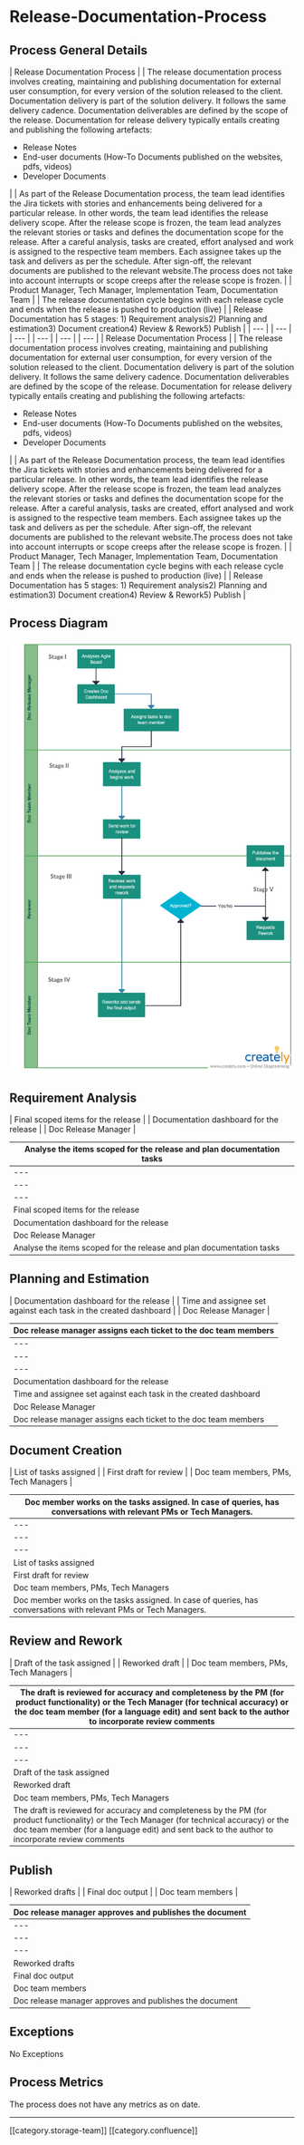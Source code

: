 # Release-Documentation-Process

## Process General Details

\| Release Documentation Process | | The release documentation process involves creating, maintaining and publishing documentation for external user consumption, for every version of the solution released to the client. Documentation delivery is part of the solution delivery. It follows the same delivery cadence. Documentation deliverables are defined by the scope of the release. Documentation for release delivery typically entails creating and publishing the following artefacts:

* Release Notes
* End-user documents (How-To Documents published on the websites, pdfs, videos)
* Developer Documents

\| | As part of the Release Documentation process, the team lead identifies the Jira tickets with stories and enhancements being delivered for a particular release. In other words, the team lead identifies the release delivery scope. After the release scope is frozen, the team lead analyzes the relevant stories or tasks and defines the documentation scope for the release. After a careful analysis, tasks are created, effort analysed and work is assigned to the respective team members. Each assignee takes up the task and delivers as per the schedule. After sign-off, the relevant documents are published to the relevant website.The process does not take into account interrupts or scope creeps after the release scope is frozen.  | | Product Manager, Tech Manager, Implementation Team, Documentation Team | | The release documentation cycle begins with each release cycle and ends when the release is pushed to production (live) | | Release Documentation has 5 stages: 1) Requirement analysis2) Planning and estimation3) Document creation4) Review & Rework5) Publish | | --- | | --- | | --- | | --- | | --- | | --- | | Release Documentation Process | | The release documentation process involves creating, maintaining and publishing documentation for external user consumption, for every version of the solution released to the client. Documentation delivery is part of the solution delivery. It follows the same delivery cadence. Documentation deliverables are defined by the scope of the release. Documentation for release delivery typically entails creating and publishing the following artefacts:

* Release Notes
* End-user documents (How-To Documents published on the websites, pdfs, videos)
* Developer Documents

\| | As part of the Release Documentation process, the team lead identifies the Jira tickets with stories and enhancements being delivered for a particular release. In other words, the team lead identifies the release delivery scope. After the release scope is frozen, the team lead analyzes the relevant stories or tasks and defines the documentation scope for the release. After a careful analysis, tasks are created, effort analysed and work is assigned to the respective team members. Each assignee takes up the task and delivers as per the schedule. After sign-off, the relevant documents are published to the relevant website.The process does not take into account interrupts or scope creeps after the release scope is frozen.  | | Product Manager, Tech Manager, Implementation Team, Documentation Team | | The release documentation cycle begins with each release cycle and ends when the release is pushed to production (live) | | Release Documentation has 5 stages: 1) Requirement analysis2) Planning and estimation3) Document creation4) Review & Rework5) Publish |

## Process Diagram

![](../../../../Others/ekstepprocess-ind-unknown/images/storage/RelProcDoc.jpg)

## Requirement Analysis

\| Final scoped items for the release | | Documentation dashboard for the release | | Doc Release Manager  |

| Analyse the items scoped for the release and plan documentation tasks |
| --------------------------------------------------------------------- |
| ---                                                                   |
| ---                                                                   |
| ---                                                                   |
| Final scoped items for the release                                    |
| Documentation dashboard for the release                               |
| Doc Release Manager                                                   |
| Analyse the items scoped for the release and plan documentation tasks |

## Planning and Estimation

\| Documentation dashboard for the release | | Time and assignee set against each task in the created dashboard | | Doc Release Manager  |

| Doc release manager assigns each ticket to the doc team members  |
| ---------------------------------------------------------------- |
| ---                                                              |
| ---                                                              |
| ---                                                              |
| Documentation dashboard for the release                          |
| Time and assignee set against each task in the created dashboard |
| Doc Release Manager                                              |
| Doc release manager assigns each ticket to the doc team members  |

## Document Creation

\| List of tasks assigned | | First draft for review | | Doc team members, PMs, Tech Managers  |

| Doc member works on the tasks assigned. In case of queries, has conversations with relevant PMs or Tech Managers. |
| ----------------------------------------------------------------------------------------------------------------- |
| ---                                                                                                               |
| ---                                                                                                               |
| ---                                                                                                               |
| List of tasks assigned                                                                                            |
| First draft for review                                                                                            |
| Doc team members, PMs, Tech Managers                                                                              |
| Doc member works on the tasks assigned. In case of queries, has conversations with relevant PMs or Tech Managers. |

## Review and Rework

\| Draft of the task assigned | | Reworked draft | | Doc team members, PMs, Tech Managers |

| The draft is reviewed for accuracy and completeness by the PM (for product functionality) or the Tech Manager (for technical accuracy) or the doc team member (for a language edit) and sent back to the author to incorporate review comments |
| ---------------------------------------------------------------------------------------------------------------------------------------------------------------------------------------------------------------------------------------------- |
| ---                                                                                                                                                                                                                                            |
| ---                                                                                                                                                                                                                                            |
| ---                                                                                                                                                                                                                                            |
| Draft of the task assigned                                                                                                                                                                                                                     |
| Reworked draft                                                                                                                                                                                                                                 |
| Doc team members, PMs, Tech Managers                                                                                                                                                                                                           |
| The draft is reviewed for accuracy and completeness by the PM (for product functionality) or the Tech Manager (for technical accuracy) or the doc team member (for a language edit) and sent back to the author to incorporate review comments |

## Publish

\| Reworked drafts | | Final doc output | | Doc team members |

| Doc release manager approves and publishes the document |
| ------------------------------------------------------- |
| ---                                                     |
| ---                                                     |
| ---                                                     |
| Reworked drafts                                         |
| Final doc output                                        |
| Doc team members                                        |
| Doc release manager approves and publishes the document |

## Exceptions&#x20;

No Exceptions

## Process Metrics

The process does not have any metrics as on date.

***

\[\[category.storage-team]] \[\[category.confluence]]
